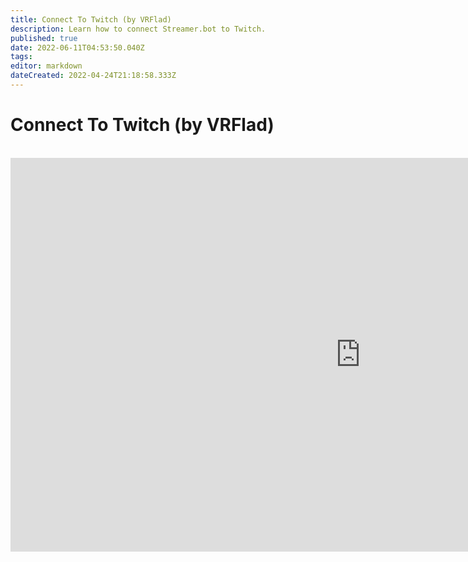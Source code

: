 ```yaml
---
title: Connect To Twitch (by VRFlad)
description: Learn how to connect Streamer.bot to Twitch.
published: true
date: 2022-06-11T04:53:50.040Z
tags: 
editor: markdown
dateCreated: 2022-04-24T21:18:58.333Z
---
```


# Connect To Twitch (by VRFlad)
<br>
<iframe width="1120" height="630" src="https://www.youtube.com/embed/7MkzsxgfVgg" title="YouTube video player" frameborder="0" allow="accelerometer; autoplay; clipboard-write; encrypted-media; gyroscope; picture-in-picture" allowfullscreen></iframe>